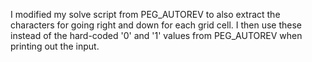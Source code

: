 I modified my solve script from PEG_AUTOREV to also extract the characters for
going right and down for each grid cell. I then use these instead of the
hard-coded '0' and '1' values from PEG_AUTOREV when printing out the input.
